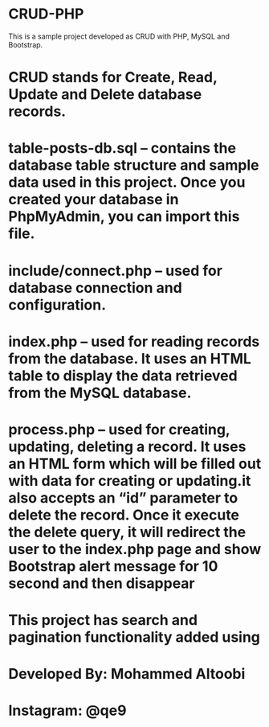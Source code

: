 # CRUD-PHP

This is a sample project developed as CRUD with PHP, MySQL and Bootstrap. 

# CRUD stands for Create, Read, Update and Delete database records.
 
# table-posts-db.sql – contains the database table structure and sample data used in this project. Once you created your database in PhpMyAdmin, you can import this file.

# include/connect.php – used for database connection and configuration.

# index.php – used for reading records from the database. It uses an HTML table to display the data retrieved from the MySQL database.

# process.php – used for creating, updating, deleting a record. It uses an HTML form which will be filled out with data for creating or updating.it also accepts an “id” parameter to delete the record. Once it execute the delete query, it will redirect the user to the index.php page and show Bootstrap alert message for 10 second and then disappear

# This project has search and pagination functionality added using   

# Developed By: Mohammed Altoobi 
# Instagram: @qe9

